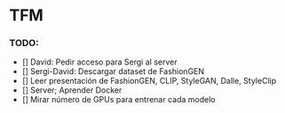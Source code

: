 # TFM

### TODO:

- [] David: Pedir acceso para Sergi al server
- [] Sergi-David: Descargar dataset de FashionGEN
- [] Leer presentación de FashionGEN, CLIP, StyleGAN, Dalle, StyleClip
- [] Server; Aprender Docker
- [] Mirar número de GPUs para entrenar cada modelo

